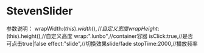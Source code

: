 # StevenSlider
参数说明：
wrapWidth:$(this).width(),//自定义宽度
wrapHeight:$(this).height(),//自定义高度
wrap:".lunbo",//container容器
isClick:true,//是否可点击true|false
effect:"slide",//切换效果slide/fade
stopTime:2000,//播放频率
